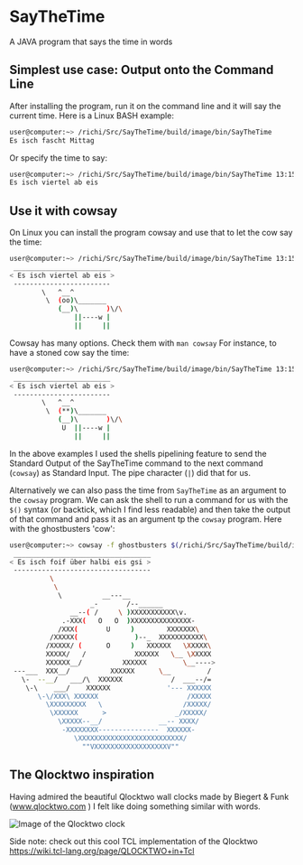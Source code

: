 # SayTheTime

A JAVA program that says the time in words

## Simplest use case: Output onto the Command Line

After installing the program, run it on the command line and 
it will say the current time. Here is a Linux BASH example:

```bash
user@computer:~> /richi/Src/SayTheTime/build/image/bin/SayTheTime
Es isch fascht Mittag
```

Or specify the time to say:
```bash
user@computer:~> /richi/Src/SayTheTime/build/image/bin/SayTheTime 13:15
Es isch viertel ab eis
```

## Use it with cowsay

On Linux you can install the program cowsay and use that to let the cow say the time:

```bash
user@computer:~> /richi/Src/SayTheTime/build/image/bin/SayTheTime 13:15 | cowsay
 ________________________ 
< Es isch viertel ab eis >
 ------------------------ 
        \   ^__^
         \  (oo)\_______
            (__)\       )\/\
                ||----w |
                ||     ||
```

Cowsay has many options. Check them with `man cowsay` For instance, to have a 
stoned cow say the time:

```bash
user@computer:~> /richi/Src/SayTheTime/build/image/bin/SayTheTime 13:15 | cowsay -s
 ________________________ 
< Es isch viertel ab eis >
 ------------------------ 
        \   ^__^
         \  (**)\_______
            (__)\       )\/\
             U  ||----w |
                ||     ||
```

In the above examples I used the shells pipelining feature to send the Standard Output 
of the SayTheTime command to the next command (`cowsay`) as Standard Input. The pipe 
character (`|`) did that for us.

Alternatively we can also pass the time from `SayTheTime` as an argument to 
the `cowsay` program. We can ask the shell to run a command for us with the
`$()` syntax (or backtick, which I find less readable) and then take
the output of that command and pass it as an argument
tp the `cowsay` program. Here with the ghostbusters 'cow':

```bash
user@computer:~> cowsay -f ghostbusters $(/richi/Src/SayTheTime/build/image/bin/SayTheTime)
 __________________________________ 
< Es isch foif über halbi eis gsi >
 ---------------------------------- 
          \
           \
            \          __---__
                    _-       /--______
               __--( /     \ )XXXXXXXXXXX\v.
             .-XXX(   O   O  )XXXXXXXXXXXXXXX-
            /XXX(       U     )        XXXXXXX\
          /XXXXX(              )--_  XXXXXXXXXXX\
         /XXXXX/ (      O     )   XXXXXX   \XXXXX\
         XXXXX/   /            XXXXXX   \__ \XXXXX
         XXXXXX__/          XXXXXX         \__---->
 ---___  XXX__/          XXXXXX      \__         /
   \-  --__/   ___/\  XXXXXX            /  ___--/=
    \-\    ___/    XXXXXX              '--- XXXXXX
       \-\/XXX\ XXXXXX                      /XXXXX
         \XXXXXXXXX   \                    /XXXXX/
          \XXXXXX      >                 _/XXXXX/
            \XXXXX--__/              __-- XXXX/
             -XXXXXXXX---------------  XXXXXX-
                \XXXXXXXXXXXXXXXXXXXXXXXXXX/
                  ""VXXXXXXXXXXXXXXXXXXV""
```

## The Qlocktwo inspiration

Having admired the beautiful Qlocktwo wall clocks made by 
Biegert & Funk (www.qlocktwo.com ) I felt like doing something similar with words.

![Image of the Qlocktwo clock](https://de.wikipedia.org/wiki/Datei:Qlocktwo_Touch_mit_rotem_Frontcover.JPG)

Side note: check out this cool TCL implementation of the Qlocktwo https://wiki.tcl-lang.org/page/QLOCKTWO+in+Tcl


